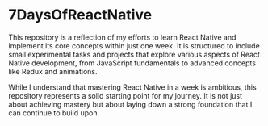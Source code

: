 # 7DaysOfReactNative

This repository is a reflection of my efforts to learn React Native and implement its core concepts within just one week. It is structured to include small experimental tasks and projects that explore various aspects of React Native development, from JavaScript fundamentals to advanced concepts like Redux and animations.

While I understand that mastering React Native in a week is ambitious, this repository represents a solid starting point for my journey. It is not just about achieving mastery but about laying down a strong foundation that I can continue to build upon.
